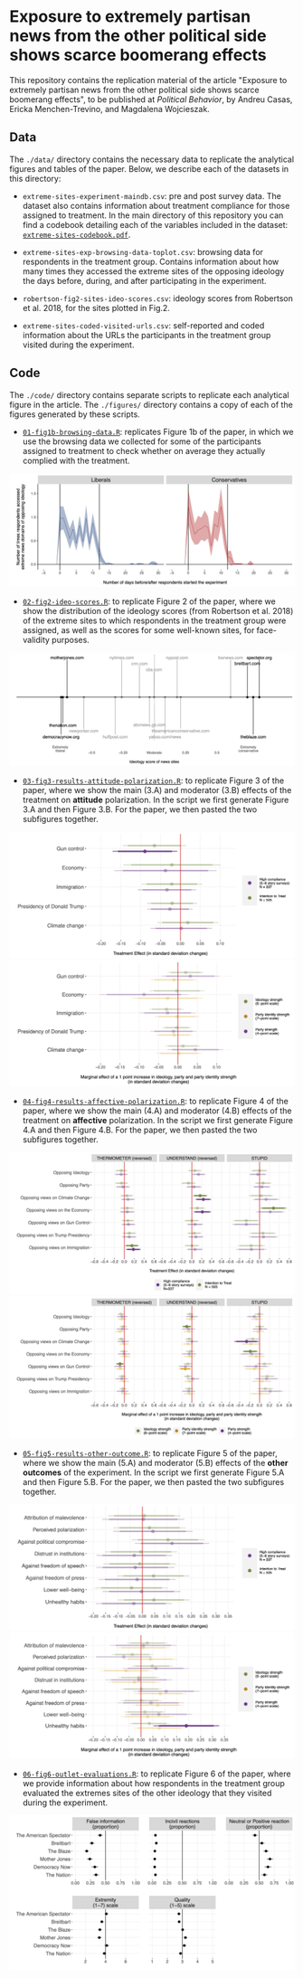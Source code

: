 # Exposure to extremely partisan news from the other political side shows scarce boomerang effects

This repository contains the replication material of the article "Exposure to extremely partisan news from the other political side shows scarce boomerang effects", to be published at _Political Behavior_, by Andreu Casas, Ericka Menchen-Trevino, and Magdalena Wojcieszak.

## Data
The `./data/` directory contains the necessary data to replicate the analytical figures and tables of the paper. Below, we describe each of the datasets in this directory:

- `extreme-sites-experiment-maindb.csv`: pre and post survey data. The dataset also contains information about treatment compliance for those assigned to treatment. In the main directory of this repository you can find a codebook detailing each of the variables included in the dataset: [`extreme-sites-codebook.pdf`](https://github.com/CasAndreu/extreme_sites_scarce_boomerang/blob/main/extreme-sites-codebook.pdf).

- `extreme-sites-exp-browsing-data-toplot.csv`: browsing data for respondents in the treatment group. Contains information about how many times they accessed the extreme sites of the opposing ideology the days before, during, and after participating in the experiment.

- `robertson-fig2-sites-ideo-scores.csv`: ideology scores from Robertson et al. 2018, for the sites plotted in Fig.2.

- `extreme-sites-coded-visited-urls.csv`: self-reported and coded information about the URLs the participants in the treatment group visited during the experiment.


## Code
The `./code/` directory contains separate scripts to replicate each analytical figure in the article. The `./figures/` directory contains a copy of each of the figures generated by these scripts. 

- [`01-fig1b-browsing-data.R`](https://github.com/CasAndreu/extreme_sites_scarce_boomerang/blob/main/code/01-fig1b-browsing-data.R): replicates Figure 1b of the paper, in which we use the browsing  data we collected for some of the participants assigned to treatment to check whether on average they actually complied with the treatment.

<img src = "https://github.com/CasAndreu/extreme_sites_scarce_boomerang/blob/main/figures/fig1b-browsing-data.jpeg">

- [`02-fig2-ideo-scores.R`](https://github.com/CasAndreu/extreme_sites_scarce_boomerang/blob/main/code/02-fig2-ideo-scores.R): to replicate Figure 2 of the paper, where we show the distribution of the ideology scores (from Robertson et al. 2018) of the extreme  sites to which respondents in the treatment group were assigned, as well as the scores for some well-known sites, for face-validity purposes.

<img src = "https://github.com/CasAndreu/extreme_sites_scarce_boomerang/blob/main/figures/fig2-ideo-scores.jpeg">

- [`03-fig3-results-attitude-polarization.R`](https://github.com/CasAndreu/extreme_sites_scarce_boomerang/blob/main/code/03-fig3-results-attitude-polarization.R): to replicate Figure 3 of the paper, where we show the main (3.A) and moderator (3.B) effects of the treatment on **attitude** polarization. In the script we first generate Figure 3.A and then Figure 3.B. For the paper, we then pasted the two subfigures together.

<img src = "https://github.com/CasAndreu/extreme_sites_scarce_boomerang/blob/main/figures/fig3a-extreme-sites-att-pol-MAIN.jpeg">

<img src = "https://github.com/CasAndreu/extreme_sites_scarce_boomerang/blob/main/figures/fig3b-extreme-sites-att-pol-MOD.jpeg">

- [`04-fig4-results-affective-polarization.R`](https://github.com/CasAndreu/extreme_sites_scarce_boomerang/blob/main/code/04-fig4-results-affective-polarization.R): to replicate Figure 4 of the paper, where we show the main (4.A) and moderator (4.B) effects of the treatment on **affective** polarization. In the script we first generate Figure 4.A and then Figure 4.B. For the paper, we then pasted the two subfigures together.

<img src = "https://github.com/CasAndreu/extreme_sites_scarce_boomerang/blob/main/figures/fig4a-extreme-sites-aff-pol-MAIN.jpeg">

<img src = "https://github.com/CasAndreu/extreme_sites_scarce_boomerang/blob/main/figures/fig4b-extreme-sites-aff-pol-MOD.jpeg">

- [`05-fig5-results-other-outcome.R`](https://github.com/CasAndreu/extreme_sites_scarce_boomerang/blob/main/code/05-fig5-results-other-outcomes.R): to replicate Figure 5 of the paper, where we show the main (5.A) and moderator (5.B) effects of the **other outcomes** of the experiment. In the script we first generate Figure 5.A and then Figure 5.B. For the paper, we then pasted the two subfigures together.

<img src = "https://github.com/CasAndreu/extreme_sites_scarce_boomerang/blob/main/figures/fig5a-extreme-sites-other-out-MAIN.jpeg">

<img src = "https://github.com/CasAndreu/extreme_sites_scarce_boomerang/blob/main/figures/fig5b-extreme-sites-other-out-MOD.jpeg">

- [`06-fig6-outlet-evaluations.R`](https://github.com/CasAndreu/extreme_sites_scarce_boomerang/blob/main/code/06-fig6-outlet-evaluations.R): to replicate Figure 6 of the paper, where we provide information about how respondents in the treatment group evaluated the extremes sites of the other ideology that they visited during the experiment.

<img src = "https://github.com/CasAndreu/extreme_sites_scarce_boomerang/blob/main/figures/fig6-extreme-sites-outlet-evaluations.jpeg">
